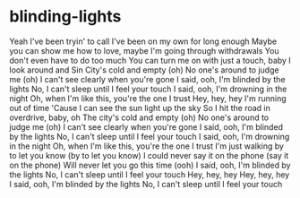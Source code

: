 # blinding-lights
Yeah
I've been tryin' to call
I've been on my own for long enough
Maybe you can show me how to love, maybe
I'm going through withdrawals
You don't even have to do too much
You can turn me on with just a touch, baby
I look around and
Sin City's cold and empty (oh)
No one's around to judge me (oh)
I can't see clearly when you're gone
I said, ooh, I'm blinded by the lights
No, I can't sleep until I feel your touch
I said, ooh, I'm drowning in the night
Oh, when I'm like this, you're the one I trust
Hey, hey, hey
I'm running out of time
'Cause I can see the sun light up the sky
So I hit the road in overdrive, baby, oh
The city's cold and empty (oh)
No one's around to judge me (oh)
I can't see clearly when you're gone
I said, ooh, I'm blinded by the lights
No, I can't sleep until I feel your touch
I said, ooh, I'm drowning in the night
Oh, when I'm like this, you're the one I trust
I'm just walking by to let you know (by to let you know)
I could never say it on the phone (say it on the phone)
Will never let you go this time (ooh)
I said, ooh, I'm blinded by the lights
No, I can't sleep until I feel your touch
Hey, hey, hey
Hey, hey, hey
I said, ooh, I'm blinded by the lights
No, I can't sleep until I feel your touch
